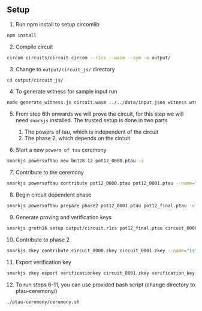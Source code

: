 ## Setup

1. Run npm install to setup circomlib

```bash
npm install
```

2. Compile circuit

```bash
circom circuits/circuit.circom --r1cs --wasm --sym -o output/
```

3. Change to `output/circuit_js/` directory

```bash
cd output/circuit_js/
```

4. To generate witness for sample input run

```bash
node generate_witness.js circuit.wasm ../../data/input.json witness.wtns
```

5. From step 6th onwards we will prove the circuit, for this step we will need `snarkjs` installed. The trusted setup is done in two parts

    1. The powers of tau, which is independent of the circuit
    2. The phase 2, which depends on the circuit

6. Start a new `powers of tau` ceremony

```bash
snarkjs powersoftau new bn128 12 pot12_0000.ptau -v
```

7. Contribute to the ceremony

```bash
snarkjs powersoftau contribute pot12_0000.ptau pot12_0001.ptau --name="First contribution" -v
```

8. Begin circuit dependent phase

```bash
snarkjs powersoftau prepare phase2 pot12_0001.ptau pot12_final.ptau -v
```

9. Generate proving and verification keys

```bash
snarkjs groth16 setup output/circuit.r1cs pot12_final.ptau circuit_0000.zkey
```

10. Contribute to phase 2

```bash
snarkjs zkey contribute circuit_0000.zkey circuit_0001.zkey --name="1st Contributor Name" -v
```

11. Export verification key

```bash
snarkjs zkey export verificationkey circuit_0001.zkey verification_key.json
```

12. To run steps 6-11, you can use provided bash script (change directory to ptau-ceremony/)

```bash
./ptau-ceremony/ceremony.sh
```